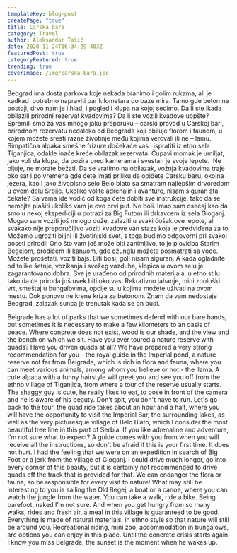 ```yaml
---
templateKey: blog-post
createPage: "true"
title: Carska bara
category: Travel
author: Aleksandar Tašić
date: 2020-11-24T16:34:29.403Z
featuredPost: true
categoryFeatured: true
trending: true
coverImage: /img/carska-bara.jpg
---
```

Beograd ima dosta parkova koje nekada branimo i golim rukama, ali je kadkad  potrebno napraviti par kilometara do oaze mira. Tamo gde beton ne postoji, drvo nam je i hlad, i pogled i klupa na kojoj sedimo. Da li ste ikada obilazili prirodni rezervat kvadovima? Da li ste vozili kvadove uopšte? Spremili smo za vas mnogo jaku preporuku – carski provod u Carskoj bari, prirodnom rezervatu nedaleko od Beograda koji obiluje florom i faunom, u kojem možete sresti razne životinje među kojima verovali ili ne – lamu. Simpatična alpaka smešne frizure dočekaće vas i ispratiti iz etno sela Tiganjica, odakle inače kreće obilazak rezervata. Čupavi momak je umiljat, jako voli da klopa, da pozira pred kamerama i svestan je svoje lepote.  Ne pljuje, ne morate bežati. Da se vratimo na obilazak, vožnja kvadovima traje oko sat i po vremena gde ćete imati priliku da obiđete Carsku baru, okolna jezera, kao i jako živopisno selo Belo blato sa smatram najlepšim drvoredom u ovom delu Srbije. Ukoliko volite adrenalin i avanture, nisam siguran šta čekate? Sa vama ide vodič od koga ćete dobiti sve instrukcije, tako da se nemojte plašiti ukoliko vam je ovo prvi put. Ne boli. Imao sam osećaj kao da smo u nekoj ekspediciji u potrazi za Big Futom ili drkavcem iz sela Gloganj. Mogao sam voziti još mnogo duže, zalaziti u svaki ćošak ove lepote, ali svakako nije preporučljivo voziti kvadove van staze koja je predviđena za to. Možemo ugroziti biljni ili žvotinjski svet, s toga budimo odgovorni pri svakoj poseti prirodi! Ono što vam još može biti zanimljivo, to je plovidba Starim Begejom, brodićem ili kanuom, gde džunglu možete posmatrati sa vode. Možete prošetati, voziti bajs. Biti bosi, goli nisam siguran. A kada ogladnite od tolike šetnje, vozikanja i svežeg vazduha, klopica u ovom selu je zagarantovano dobra. Sve je urađeno od prirodnih materijala, u etno stilu tako da će priroda još uvek biti oko vas. Rekrativno jahanje, mini zoološki vrt, smeštaj u bungalovima, opcije su u kojima možete uživati na ovom mestu. Dok ponovo ne krene kriza za betonom. Znam da vam nedostaje Beograd, zalazak sunca je trenutak kada se on budi. 

Belgrade has a lot of parks that we sometimes defend with our bare hands, but sometimes it is necessary to make a few kilometers to an oasis of peace. Where concrete does not exist, wood is our shade, and the view and the bench on which we sit. Have you ever toured a nature reserve with quads? Have you driven quads at all? We have prepared a very strong recommendation for you - the royal guide in the Imperial pond, a nature reserve not far from Belgrade, which is rich in flora and fauna, where you can meet various animals, among whom you believe or not - the llama. A cute alpaca with a funny hairstyle will greet you and see you off from the ethno village of Tiganjica, from where a tour of the reserve usually starts. The shaggy guy is cute, he really likes to eat, to pose in front of the camera and he is aware of his beauty. Don't spit, you don't have to run. Let's go back to the tour, the quad ride takes about an hour and a half, where you will have the opportunity to visit the Imperial Bar, the surrounding lakes, as well as the very picturesque village of Belo Blato, which I consider the most beautiful tree line in this part of Serbia. If you like adrenaline and adventure, I'm not sure what to expect? A guide comes with you from when you will receive all the instructions, so don't be afraid if this is your first time. It does not hurt. I had the feeling that we were on an expedition in search of Big Foot or a jerk from the village of Gloganj. I could drive much longer, go into every corner of this beauty, but it is certainly not recommended to drive quads off the track that is provided for that. We can endanger the flora or fauna, so be responsible for every visit to nature! What may still be interesting to you is sailing the Old Begej, a boat or a canoe, where you can watch the jungle from the water. You can take a walk, ride a bike. Being barefoot, naked I’m not sure. And when you get hungry from so many walks, rides and fresh air, a meal in this village is guaranteed to be good. Everything is made of natural materials, in ethno style so that nature will still be around you. Recreational riding, mini zoo, accommodation in bungalows, are options you can enjoy in this place. Until the concrete crisis starts again. I know you miss Belgrade, the sunset is the moment when he wakes up.